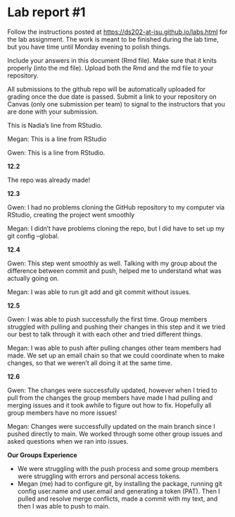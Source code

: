 
<!-- README.md is generated from README.Rmd. Please edit the README.Rmd file -->

# Lab report \#1

Follow the instructions posted at
<https://ds202-at-isu.github.io/labs.html> for the lab assignment. The
work is meant to be finished during the lab time, but you have time
until Monday evening to polish things.

Include your answers in this document (Rmd file). Make sure that it
knits properly (into the md file). Upload both the Rmd and the md file
to your repository.

All submissions to the github repo will be automatically uploaded for
grading once the due date is passed. Submit a link to your repository on
Canvas (only one submission per team) to signal to the instructors that
you are done with your submission.

This is Nadia’s line from RStudio.

Megan: This is a line from RStudio

Gwen: This is a line from RStudio.

**12.2**

The repo was already made!

**12.3**

Gwen: I had no problems cloning the GitHub repository to my computer via
RStudio, creating the project went smoothly

Megan: I didn’t have problems cloning the repo, but I did have to set up
my git config –global.

**12.4**

Gwen: This step went smoothly as well. Talking with my group about the
difference between commit and push, helped me to understand what was
actually going on.

Megan: I was able to run git add and git commit without issues.

**12.5**

Gwen: I was able to push successfully the first time. Group members
struggled with pulling and pushing their changes in this step and it we
tried our best to talk through it with each other and tried different
things.

Megan: I was able to push after pulling changes other team members had
made. We set up an email chain so that we could coordinate when to make
changes, so that we weren’t all doing it at the same time.

**12.6**

Gwen: The changes were successfully updated, however when I tried to
pull from the changes the group members have made I had pulling and
merging issues and it took awhile to figure out how to fix. Hopefully
all group members have no more issues!

Megan: Changes were successfully updated on the main branch since I
pushed directly to main. We worked through some other group issues and
asked questions when we ran into issues.

**Our Groups Experience**

- We were struggling with the push process and some group members were
  struggling with errors and personal access tokens.
- Megan (me) had to configure git, by installing the package, running
  git config user.name and user.email and generating a token (PAT). Then
  I pulled and resolve merge conflicts, made a commit with my text, and
  then I was able to push to main.
